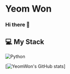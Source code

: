 # Yeom Won
### Hi there 👋

<!--
**ChungMok/ChungMok** is a ✨ _special_ ✨ repository because its `README.md` (this file) appears on your GitHub profile.

Here are some ideas to get you started:

- 🔭 I’m currently working on ...
- 🌱 I’m currently learning ...
- 👯 I’m looking to collaborate on ...
- 🤔 I’m looking for help with ...
- 💬 Ask me about ...
- 📫 How to reach me: ...
- 😄 Pronouns: ...
- ⚡ Fun fact: ...
-->

## 💻 My Stack
<img alt="Python" src ="https://img.shields.io/badge/Python-3776AB.svg?&style=flat-square&logo=Python&logoColor=white"/> 

[![YeomWon's GitHub stats](https://github-readme-stats.vercel.app/api?username=ChungMok&theme=algolia&show_icons=true)]
